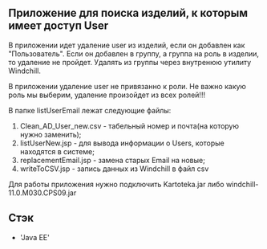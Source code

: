 ## **Приложение для поиска изделий, к которым имеет доступ User**

В приложении идет удаление user из изделий, если он добавлен как "Пользователь".
Если он добавлен в группу, а группа на роль в изделии, то удаление не пройдет.
Удалять из группы через внутренюю утилиту Windchill.

В приложении удаление user не привязанно к роли.
Не важно какую роль мы выберим, удаление произойдет из всех ролей!!!

В папке listUserEmail лежат следующие файлы:
1) Clean_AD_User_new.csv - табельный номер и почта(на которую нужно заменить);
2) listUserNew.jsp - для вывода информации о Users, которые находятся в системе;
3) replacementEmail.jsp - замена старых Email на новые;
4) writeToCSV.jsp - запись данных из Windchill в файл csv

Для работы приложения нужно подключить Kartoteka.jar либо windchill-11.0.M030.CPS09.jar

## **Стэк**
* 'Java EE'